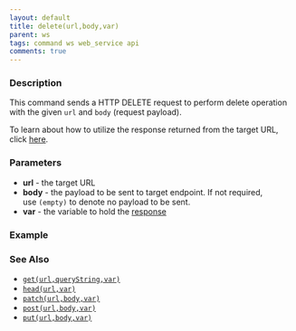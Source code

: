 ```yaml
---
layout: default
title: delete(url,body,var)
parent: ws
tags: command ws web_service api
comments: true
---
```



### Description
This command sends a HTTP DELETE request to perform delete operation with the given `url` and `body` (request payload).

To learn about how to utilize the response returned from the target URL, click [here](index.html#http-response).


### Parameters
- **url** - the target URL
- **body** - the payload to be sent to target endpoint. If not required, use `(empty)` to denote no payload to 
  be sent.
- **var** - the variable to hold the [response](index.html#http-response)


### Example


### See Also
- [`get(url,queryString,var)`](get(url,queryString,var))
- [`head(url,var)`](head(url,var))
- [`patch(url,body,var)`](patch(url,body,var))
- [`post(url,body,var)`](post(url,body,var))
- [`put(url,body,var)`](put(url,body,var))
